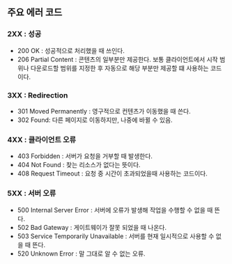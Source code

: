 ## 주요 에러 코드

### 2XX : 성공
- 200 OK : 성공적으로 처리했을 때 쓰인다.
- 206 Partial Content : 콘텐츠의 일부분만 제공한다. 보통 클라이언트에서 시작 범위나 다운로드할 범위를 지정한 후 자동으로 해당 부분만 제공할 떄 사용하는 코드이다.

### 3XX : Redirection
- 301 Moved Permanently : 영구적으로 컨텐츠가 이동했을 때 쓴다.
- 302 Found: 다른 페이지로 이동하지만, 나중에 바뀔 수 있음.

### 4XX : 클라이언트 오류
- 403 Forbidden : 서버가 요청을 거부할 때 발생한다.
- 404 Not Found : 찾는 리소스가 없다는 뜻이다.
- 408 Request Timeout : 요청 중 시간이 초과되었을때 사용하는 코드이다.

### 5XX : 서버 오류
- 500 Internal Server Error : 서버에 오류가 발생해 작업을 수행할 수 없을 때 뜬다.
- 502 Bad Gateway : 게이트웨이가 잘못 되었을 때 나온다.
- 503 Service Temporarily Unavailable : 서버를 현재 일시적으로 사용할 수 없을 때 뜬다. 
- 520 Unknown Error : 말 그대로 알 수 없는 오류.